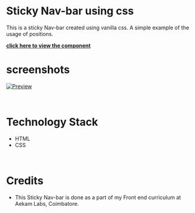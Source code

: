 # Sticky Nav-bar using css
This is a sticky Nav-bar created using vanilla css. A simple example of the usage of positions.

[**click here to view the component**](https://harishkumaaran.github.io/sticky-nav-bar/)
&nbsp;

# screenshots 
[![Preview](https://cdn.loom.com/sessions/thumbnails/bb1ba7b6d91e49ff8d05d81d95251284-with-play.gif)](https://www.loom.com/share/bb1ba7b6d91e49ff8d05d81d95251284 "Preview")



&nbsp;

# Technology Stack
- HTML
- CSS

&nbsp;

# Credits
- This Sticky Nav-bar is done as a part of my Front end curriculum at Aekam Labs, Coimbatore.

